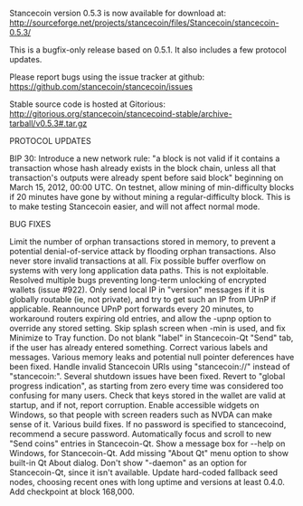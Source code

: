Stancecoin version 0.5.3 is now available for download at:
http://sourceforge.net/projects/stancecoin/files/Stancecoin/stancecoin-0.5.3/

This is a bugfix-only release based on 0.5.1.
It also includes a few protocol updates.

Please report bugs using the issue tracker at github:
https://github.com/stancecoin/stancecoin/issues

Stable source code is hosted at Gitorious:
http://gitorious.org/stancecoin/stancecoind-stable/archive-tarball/v0.5.3#.tar.gz

PROTOCOL UPDATES

BIP 30: Introduce a new network rule: "a block is not valid if it contains a transaction whose hash already exists in the block chain, unless all that transaction's outputs were already spent before said block" beginning on March 15, 2012, 00:00 UTC.
On testnet, allow mining of min-difficulty blocks if 20 minutes have gone by without mining a regular-difficulty block. This is to make testing Stancecoin easier, and will not affect normal mode.

BUG FIXES

Limit the number of orphan transactions stored in memory, to prevent a potential denial-of-service attack by flooding orphan transactions. Also never store invalid transactions at all.
Fix possible buffer overflow on systems with very long application data paths. This is not exploitable.
Resolved multiple bugs preventing long-term unlocking of encrypted wallets
(issue #922).
Only send local IP in "version" messages if it is globally routable (ie, not private), and try to get such an IP from UPnP if applicable.
Reannounce UPnP port forwards every 20 minutes, to workaround routers expiring old entries, and allow the -upnp option to override any stored setting.
Skip splash screen when -min is used, and fix Minimize to Tray function.
Do not blank "label" in Stancecoin-Qt "Send" tab, if the user has already entered something.
Correct various labels and messages.
Various memory leaks and potential null pointer deferences have been fixed.
Handle invalid Stancecoin URIs using "stancecoin://" instead of "stancecoin:".
Several shutdown issues have been fixed.
Revert to "global progress indication", as starting from zero every time was considered too confusing for many users.
Check that keys stored in the wallet are valid at startup, and if not, report corruption.
Enable accessible widgets on Windows, so that people with screen readers such as NVDA can make sense of it.
Various build fixes.
If no password is specified to stancecoind, recommend a secure password.
Automatically focus and scroll to new "Send coins" entries in Stancecoin-Qt.
Show a message box for --help on Windows, for Stancecoin-Qt.
Add missing "About Qt" menu option to show built-in Qt About dialog.
Don't show "-daemon" as an option for Stancecoin-Qt, since it isn't available.
Update hard-coded fallback seed nodes, choosing recent ones with long uptime and versions at least 0.4.0.
Add checkpoint at block 168,000.
